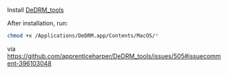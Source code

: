 Install [DeDRM_tools](https://github.com/apprenticeharper/DeDRM_tools/releases/)

After installation, run:

``` bash
chmod +x /Applications/DeDRM.app/Contents/MacOS/*
```

via https://github.com/apprenticeharper/DeDRM_tools/issues/505#issuecomment-396103048